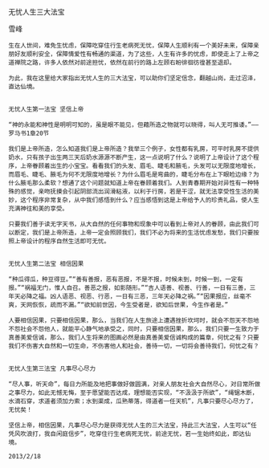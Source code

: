 无忧人生三大法宝
    
雪峰
    
    
    生在人世间，难免生忧虑，保障吃穿住行生老病死无忧，保障人生顺利有一个美好未来，保障亲朋好友顺利安全，保障情爱性有畅通的渠道，为了这些，人生有许多的忧虑，即使走上了上帝之道禅院之路，许多人依然对前途担忧，依然在前行的路上左顾右盼徘徊彷徨甚至退却。
    
    为此，我在这里给大家指出无忧人生的三大法宝，可以助你们坚定信念，翻越山岗，走过沼泽，直达仙境。
    
    
    无忧人生第一法宝 坚信上帝
    
    “神的永能和神性是明明可知的，虽是眼不能见，但藉所造之物就可以晓得，叫人无可推诿。”——罗马书1章20节
    
    我们是上帝所造，怎么知道我们是上帝所造？我举三个例子，女性都有乳房，可平时乳房不提供奶水，只有孩子出生两三天后奶水源源不断产生，这一点说明了什么？说明了上帝设计了这个程序，上帝眷顾着出生的小宝宝。看看我们的头发、眉毛、睫毛和腋毛，头发可以无限度地增长，而眉毛、睫毛、腋毛为何不无限度地增长？为什么眉毛是弯曲的，睫毛分布在上下眼睑边缘？为什么腋毛那么柔软？想通了这个问题就知道上帝在眷顾着我们。人到青春期开始对异性有一种特殊的感觉，亲吻抚摸会引起阴部流出润滑粘液，以利于行房，若是干涩，就无法享受性生活的美妙，这个程序非常复杂，从中我们感悟到什么？应当感悟到这是上帝给予人的珍贵礼品，使人生充满神往和美的享受。
    
    只要我们善于读无字天书，从大自然的任何事物和现象中可以看到上帝对人的眷顾，由此我们可以断定，我们是上帝所造，上帝一定会照顾我们，我们不必为将来的生活忧虑发愁，我们只要按照上帝设计的程序自然生活即可无忧。
    
    
    无忧人生第二法宝 相信因果
    
    “种瓜得瓜，种豆得豆。”“善有善报，恶有恶报，不是不报，时候未到，时候一到，一定有报。”“祸福无门，惟人自召。善恶之报，如影随形。”“吉人语善、视善、行善，一日有三善，三年天必降之福。凶人语恶、视恶、行恶，一日有三恶，三年天必降之祸。”“因果报应，丝毫不爽，天网恢恢，疏而不漏。”“欲知前世因，今生受者是，欲知后世果，今生作者是。”
    
    人要相信因果，只要相信因果，那么，当我们在人生旅途上遭遇挫折坎坷时，就会不怨天不怨地不怨社会不怨他人，就能平心静气地承受之，同时，只要相信因果，那么，我们只要一生致力于真善美爱信诚，那么，我们人生将来的图画必然是由真善美爱信诚构成的篇章，何忧之有？只要我们不伤害大自然和一切生命，不伤害他人和社会，善待一切，一切将会善待我们，何忧之有？
    
    
    无忧人生第三法宝 凡事尽心尽力
    
    “尽人事，听天命”，每日力所能及地把事做好做圆满，对亲人朋友社会大自然尽心，对日常所做之事尽力，如此无憾无悔，至于愿望能否达成，理想能否实现，“不汲汲于所欲”，“绳锯木断，水滴石穿，求道者须加力索；水到渠成，瓜熟蒂落，得道者一任天机”，凡事只要尽心尽力了，无忧矣！
    
    坚信上帝，相信因果，凡事尽心尽力是获得无忧人生的三大法宝，持此三大法宝，人生可以“任凭风吹浪打，我自闲庭信步”，吃穿住行生老病死无忧，前途无忧，若一生始终如此，即达仙境。
    
    2013/2/18
    
    
    
    